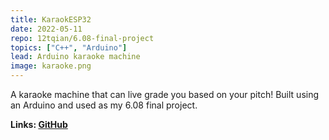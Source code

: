 ```yaml
---
title: KaraokESP32
date: 2022-05-11
repo: 12tqian/6.08-final-project
topics: ["C++", "Arduino"]
lead: Arduino karaoke machine
image: karaoke.png
---
```


A karaoke machine that can live grade you based on your pitch! Built using an Arduino and used as my 6.08 final project.

**Links: [GitHub](https://github.com/12tqian/6.08-final-project)**
